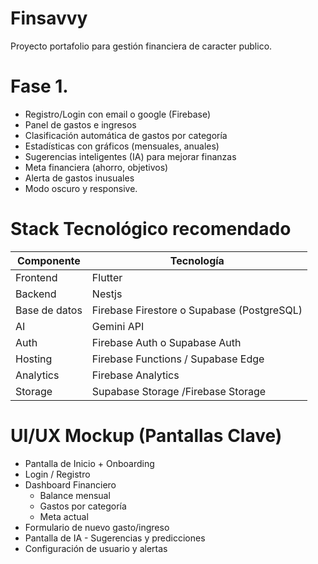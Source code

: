 # Finsavvy

Proyecto portafolio para gestión financiera de caracter publico.

# Fase 1.

- Registro/Login con email o google (Firebase)
- Panel de gastos e ingresos
- Clasificación automática de gastos por categoría
- Estadísticas con gráficos (mensuales, anuales)
- Sugerencias inteligentes (IA) para mejorar finanzas
- Meta financiera (ahorro, objetivos)
- Alerta de gastos inusuales
- Modo oscuro y responsive.

# Stack Tecnológico recomendado

| Componente    | Tecnología                                 |
| ------------- | ------------------------------------------ |
| Frontend      | Flutter                                    |
| Backend       | Nestjs                                     |
| Base de datos | Firebase Firestore o Supabase (PostgreSQL) |
| AI            | Gemini API                                 |
| Auth          | Firebase Auth o Supabase Auth              |
| Hosting       | Firebase Functions / Supabase Edge         |
| Analytics     | Firebase Analytics                         |
| Storage       | Supabase Storage /Firebase Storage         |

# UI/UX Mockup (Pantallas Clave)

- Pantalla de Inicio + Onboarding
- Login / Registro
- Dashboard Financiero
  - Balance mensual
  - Gastos por categoría
  - Meta actual
- Formulario de nuevo gasto/ingreso
- Pantalla de IA - Sugerencias y predicciones
- Configuración de usuario y alertas
